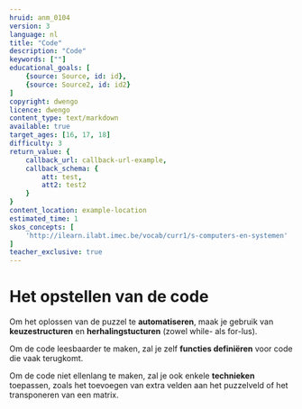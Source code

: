 ```yaml
---
hruid: anm_0104
version: 3
language: nl
title: "Code"
description: "Code"
keywords: [""]
educational_goals: [
    {source: Source, id: id}, 
    {source: Source2, id: id2}
]
copyright: dwengo
licence: dwengo
content_type: text/markdown
available: true
target_ages: [16, 17, 18]
difficulty: 3
return_value: {
    callback_url: callback-url-example,
    callback_schema: {
        att: test,
        att2: test2
    }
}
content_location: example-location
estimated_time: 1
skos_concepts: [
    'http://ilearn.ilabt.imec.be/vocab/curr1/s-computers-en-systemen'
]
teacher_exclusive: true
---
```


# Het opstellen van de code

Om het oplossen van de puzzel te **automatiseren**, maak je gebruik van **keuzestructuren** en **herhalingstucturen** (zowel while- als for-lus). 

Om de code leesbaarder te maken, zal je zelf **functies definiëren** voor code die vaak terugkomt. <br>

Om de code niet ellenlang te maken, zal je ook enkele **technieken** toepassen, zoals het toevoegen van extra velden aan het puzzelveld of het transponeren van een matrix.
